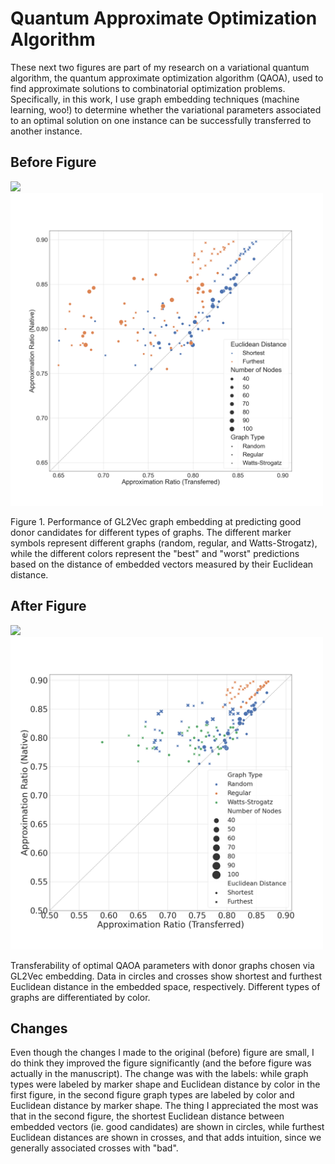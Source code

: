 # Quantum Approximate Optimization Algorithm
These next two figures are part of my research on a variational quantum algorithm, the quantum approximate optimization algorithm (QAOA), used to find approximate solutions to combinatorial optimization problems. Specifically, in this work, I use graph embedding techniques (machine learning, woo!) to determine whether the variational parameters associated to an optimal solution on one instance can be successfully transferred to another instance.

## Before Figure
![]('gl2vec_results_before.png')
<img src='gl2vec_results_before.png' width='500'>
<figcaption>Figure 1. Performance of GL2Vec graph embedding at predicting good donor candidates for different types of graphs. The different marker symbols represent different graphs (random, regular, and Watts-Strogatz), while the different colors represent the "best" and "worst" predictions based on the distance of embedded vectors measured by their Euclidean distance.</figcaption>

## After Figure
![]('gl2vec_results_after.png')
<img src='gl2vec_results_after.png' width='500'>
<figcaption>Transferability of optimal QAOA parameters with donor graphs chosen via GL2Vec embedding. Data in circles and crosses show shortest and furthest Euclidean distance in the embedded space, respectively. Different types of graphs are differentiated by color.</figcaption>

## Changes
Even though the changes I made to the original (before) figure are small, I do think they improved the figure significantly (and the before figure was actually in the manuscript). The change was with the labels: while graph types were labeled by marker shape and Euclidean distance by color in the first figure, in the second figure graph types are labeled by color and Euclidean distance by marker shape. The thing I appreciated the most was that in the second figure, the shortest Euclidean distance between embedded vectors (ie. good candidates) are shown in circles, while furthest Euclidean distances are shown in crosses, and that adds intuition, since we generally associated crosses with "bad".
